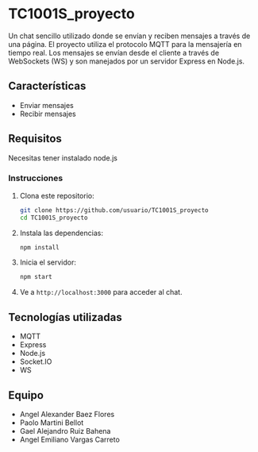 # TC1001S_proyecto

Un chat sencillo utilizado donde se envían y reciben mensajes a través de una página. El proyecto utiliza el protocolo MQTT para la mensajería en tiempo real.
Los mensajes se envían desde el cliente a través de WebSockets (WS) y son manejados por un servidor Express en Node.js.

## Características

- Enviar mensajes
- Recibir mensajes

## Requisitos

Necesitas tener instalado node.js

### Instrucciones

1. Clona este repositorio:
    ```bash
    git clone https://github.com/usuario/TC1001S_proyecto
    cd TC1001S_proyecto
    ```

2. Instala las dependencias:
    ```bash
    npm install
    ```

3. Inicia el servidor:
    ```bash
    npm start
    ```

4. Ve a `http://localhost:3000` para acceder al chat.

## Tecnologías utilizadas

- MQTT
- Express
- Node.js
- Socket.IO
- WS

## Equipo

- Angel Alexander Baez Flores
- Paolo Martini Bellot
- Gael Alejandro Ruiz Bahena
- Angel Emiliano Vargas Carreto
